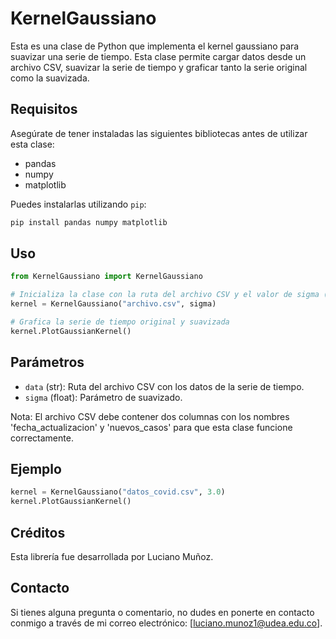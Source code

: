 # KernelGaussiano

Esta es una clase de Python que implementa el kernel gaussiano para suavizar una serie de tiempo. Esta clase permite cargar datos desde un archivo CSV, suavizar la serie de tiempo y graficar tanto la serie original como la suavizada.

## Requisitos

Asegúrate de tener instaladas las siguientes bibliotecas antes de utilizar esta clase:

- pandas
- numpy
- matplotlib

Puedes instalarlas utilizando `pip`:

```bash
pip install pandas numpy matplotlib
```

## Uso

```python
from KernelGaussiano import KernelGaussiano

# Inicializa la clase con la ruta del archivo CSV y el valor de sigma (parámetro de suavizado)
kernel = KernelGaussiano("archivo.csv", sigma)

# Grafica la serie de tiempo original y suavizada
kernel.PlotGaussianKernel()
```

## Parámetros

- `data` (str): Ruta del archivo CSV con los datos de la serie de tiempo.
- `sigma` (float): Parámetro de suavizado.

Nota: El archivo CSV debe contener dos columnas con los nombres 'fecha_actualizacion' y 'nuevos_casos' para que esta clase funcione correctamente.

## Ejemplo

```python
kernel = KernelGaussiano("datos_covid.csv", 3.0)
kernel.PlotGaussianKernel()
```

## Créditos

Esta librería fue desarrollada por Luciano Muñoz.

## Contacto

Si tienes alguna pregunta o comentario, no dudes en ponerte en contacto conmigo a través de mi correo electrónico: [luciano.munoz1@udea.edu.co].



